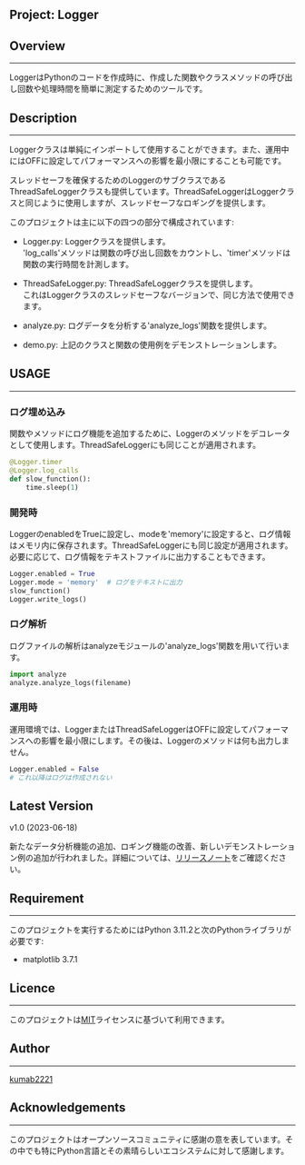 ## Project: Logger

## Overview
---
LoggerはPythonのコードを作成時に、作成した関数やクラスメソッドの呼び出し回数や処理時間を簡単に測定するためのツールです。  

## Description
---
Loggerクラスは単純にインポートして使用することができます。また、運用中にはOFFに設定してパフォーマンスへの影響を最小限にすることも可能です。

スレッドセーフを確保するためのLoggerのサブクラスであるThreadSafeLoggerクラスも提供しています。ThreadSafeLoggerはLoggerクラスと同じように使用しますが、スレッドセーフなロギングを提供します。

このプロジェクトは主に以下の四つの部分で構成されています:

- Logger.py: Loggerクラスを提供します。  
    'log_calls'メソッドは関数の呼び出し回数をカウントし、'timer'メソッドは関数の実行時間を計測します。  

- ThreadSafeLogger.py: ThreadSafeLoggerクラスを提供します。  
    これはLoggerクラスのスレッドセーフなバージョンで、同じ方法で使用できます。  

- analyze.py: ログデータを分析する'analyze_logs'関数を提供します。  

- demo.py: 上記のクラスと関数の使用例をデモンストレーションします。  
## USAGE
---
### ログ埋め込み
関数やメソッドにログ機能を追加するために、Loggerのメソッドをデコレータとして使用します。ThreadSafeLoggerにも同じことが適用されます。  
```py
@Logger.timer
@Logger.log_calls
def slow_function():
    time.sleep(1)
```

### 開発時
LoggerのenabledをTrueに設定し、modeを'memory'に設定すると、ログ情報はメモリ内に保存されます。ThreadSafeLoggerにも同じ設定が適用されます。必要に応じて、ログ情報をテキストファイルに出力することもできます。  

```py
Logger.enabled = True
Logger.mode = 'memory'  # ログをテキストに出力
slow_function()
Logger.write_logs()
```

### ログ解析
ログファイルの解析はanalyzeモジュールの'analyze_logs'関数を用いて行います。  

```py
import analyze
analyze.analyze_logs(filename)
```

### 運用時
運用環境では、LoggerまたはThreadSafeLoggerはOFFに設定してパフォーマンスへの影響を最小限にします。その後は、Loggerのメソッドは何も出力しません。  
```py
Logger.enabled = False
# これ以降はログは作成されない
```

## Latest Version
v1.0 (2023-06-18)

新たなデータ分析機能の追加、ロギング機能の改善、新しいデモンストレーション例の追加が行われました。詳細については、[リリースノート](RELEASE_NOTES.md)をご確認ください。


## Requirement
---
このプロジェクトを実行するためにはPython 3.11.2と次のPythonライブラリが必要です:

- matplotlib 3.7.1

## Licence
---
このプロジェクトは[MIT](LICENSE)ライセンスに基づいて利用できます。

## Author
---
[kumab2221](https://github.com/kumab2221)

## Acknowledgements
---
このプロジェクトはオープンソースコミュニティに感謝の意を表しています。その中でも特にPython言語とその素晴らしいエコシステムに対して感謝します。